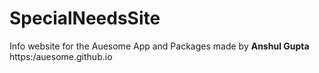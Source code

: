 # SpecialNeedsSite
Info website for the Auesome App and Packages made by **Anshul Gupta**
<br>
https:/auesome.github.io
